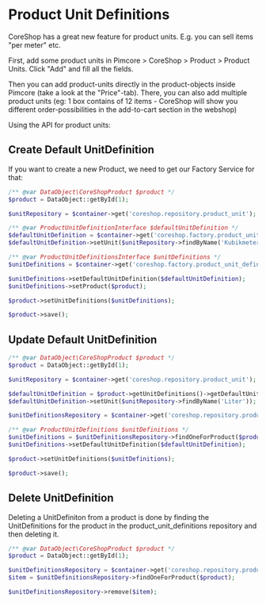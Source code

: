 # Product Unit Definitions

CoreShop has a great new feature for product units. E.g. you can sell items "per meter" etc.

First, add some product units in Pimcore > CoreShop > Product > Product Units. Click "Add" and fill all the fields.

Then you can add product-units directly in the product-objects inside Pimcore (take a look at the "Price"-tab). There,
you can also add multiple product units (eg: 1 box contains of 12 items - CoreShop will show you different
order-possibilities in the add-to-cart section in the webshop)

Using the API for product units:

## Create Default UnitDefinition

If you want to create a new Product, we need to get our Factory Service for that:

```php
/** @var DataObject\CoreShopProduct $product */
$product = DataObject::getById(1);

$unitRepository = $container->get('coreshop.repository.product_unit');

/** @var ProductUnitDefinitionInterface $defaultUnitDefinition */
$defaultUnitDefinition = $container->get('coreshop.factory.product_unit_definition')->createNew();
$defaultUnitDefinition->setUnit($unitRepository->findByName('Kubikmeter'));

/** @var ProductUnitDefinitionsInterface $unitDefinitions */
$unitDefinitions = $container->get('coreshop.factory.product_unit_definitions')->createNew();

$unitDefinitions->setDefaultUnitDefinition($defaultUnitDefinition);
$unitDefinitions->setProduct($product);

$product->setUnitDefinitions($unitDefinitions);

$product->save();
```

## Update Default UnitDefinition

```php
/** @var DataObject\CoreShopProduct $product */
$product = DataObject::getById(1);

$unitRepository = $container->get('coreshop.repository.product_unit');

$defaultUnitDefinition = $product->getUnitDefinitions()->getDefaultUnitDefinition();
$defaultUnitDefinition->setUnit($unitRepository->findByName('Liter'));

$unitDefinitionsRepository = $container->get('coreshop.repository.product_unit_definitions');

/** @var ProductUnitDefinitions $unitDefinitions */
$unitDefinitions = $unitDefinitionsRepository->findOneForProduct($product);
$unitDefinitions->setDefaultUnitDefinition($defaultUnitDefinition);

$product->setUnitDefinitions($unitDefinitions);

$product->save();
```

## Delete UnitDefinition

Deleting a UnitDefiniton from a product is done by finding the UnitDefinitions for the product in the
product_unit_definitions repository and then deleting it.

```php
/** @var DataObject\CoreShopProduct $product */
$product = DataObject::getById(1);

$unitDefinitionsRepository = $container->get('coreshop.repository.product_unit_definitions');
$item = $unitDefinitionsRepository->findOneForProduct($product);

$unitDefinitionsRepository->remove($item);
```
